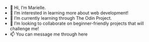 - 👋 Hi, I’m Marielle.
- 👀 I’m interested in learning more about web development!
- 🌱 I’m currently learning through The Odin Project.
- 💞️ I’m looking to collaborate on beginner-friendly projects that will challenge me!
- 📫 You can message me through here

<!---
mrizon13/mrizon13 is a ✨ special ✨ repository because its `README.md` (this file) appears on your GitHub profile.
You can click the Preview link to take a look at your changes.
--->
